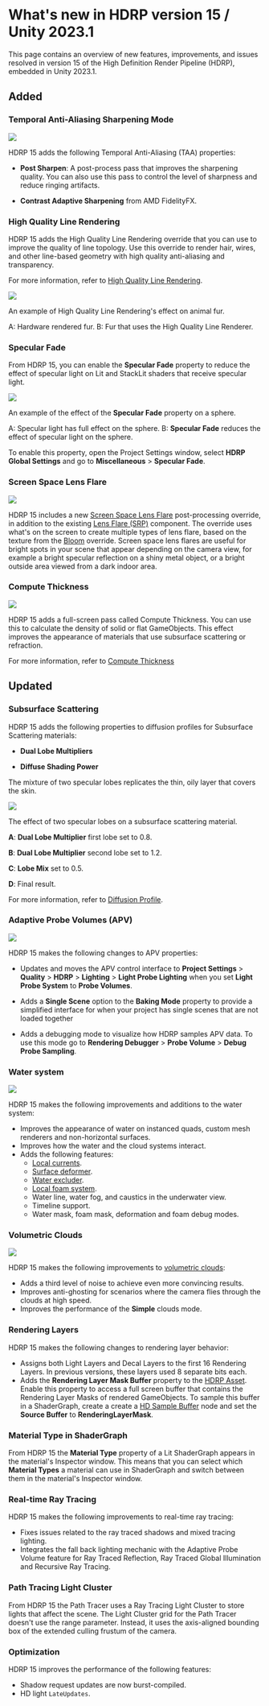 # What's new in HDRP version 15 / Unity 2023.1

This page contains an overview of new features, improvements, and issues resolved in version 15 of the High Definition Render Pipeline (HDRP), embedded in Unity 2023.1.

## Added

### Temporal Anti-Aliasing Sharpening Mode
![](Images/TAA-Sharpening-header.png)

HDRP 15 adds the following Temporal Anti-Aliasing (TAA) properties: 

- **Post Sharpen**: A post-process pass that improves the sharpening quality. You can also use this pass to control the level of sharpness and reduce ringing artifacts. 

- **Contrast Adaptive Sharpening** from AMD FidelityFX.

### High Quality Line Rendering

HDRP 15 adds the High Quality Line Rendering override that you can use to improve the quality of line topology. Use this override to render hair, wires, and other line-based geometry with high quality anti-aliasing and transparency.

For more information, refer to [High Quality Line Rendering](Override-High-Quality-Lines.md).

![](Images/WhatsNew15_HQLines.png)

An example of High Quality Line Rendering's effect on animal fur. 

A: Hardware rendered fur.
B: Fur that uses the High Quality Line Renderer.

### Specular Fade

From HDRP 15, you can enable the **Specular Fade** property to reduce the effect of specular light on Lit and StackLit shaders that receive specular light. 

![](Images/Whatsnew15_Specular.png)

An example of the effect of the **Specular Fade** property on a sphere.

A: Specular light has full effect on the sphere.
B: **Specular Fade** reduces the effect of specular light on the sphere.

To enable this property, open the Project Settings window, select **HDRP Global Settings** and go to **Miscellaneous** > **Specular Fade**.

### Screen Space Lens Flare
![](Images/ScreenSpaceLensFlare-header.png)

HDRP 15 includes a new [Screen Space Lens Flare](shared/lens-flare/Override-Screen-Space-Lens-Flare.md) post-processing override, in addition to the existing [Lens Flare (SRP)](shared/lens-flare/lens-flare-component.md) component. The override uses what's on the screen to create multiple types of lens flare, based on the texture from the [Bloom](Post-Processing-Bloom.md) override. Screen space lens flares are useful for bright spots in your scene that appear depending on the camera view, for example a bright specular reflection on a shiny metal object, or a bright outside area viewed from a dark indoor area.

### Compute Thickness

![](Images/WhatsNew15_ComputeThickness.png)

HDRP 15 adds a full-screen pass called Compute Thickness. You can use this to calculate the density of solid or flat GameObjects. This effect improves the appearance of materials that use subsurface scattering or refraction. 

For more information, refer to [Compute Thickness](Compute-Thickness.md)

## Updated

### Subsurface Scattering

HDRP 15 adds the following properties to diffusion profiles for Subsurface Scattering materials:

- **Dual Lobe Multipliers**

- **Diffuse Shading Power**

The mixture of two specular lobes replicates the thin, oily layer that covers the skin.

![](Images/profile_dual_lobe_labelled.png)

The effect of two specular lobes on a subsurface scattering material.

**A**: **Dual Lobe Multiplier** first lobe set to 0.8.

**B**: **Dual Lobe Multiplier** second lobe set to 1.2.

**C**: **Lobe Mix** set to 0.5.

**D**: Final result.

For more information, refer to [Diffusion Profile](diffusion-profile-reference.md).

### Adaptive Probe Volumes (APV)

![](Images/APVSamplingDebug.png)

HDRP 15 makes the following changes to APV properties:

- Updates and moves the APV control interface to **Project Settings** > **Quality** > **HDRP** >  **Lighting** > **Light Probe Lighting** when you set **Light Probe System** to **Probe Volumes**. 

- Adds a **Single Scene** option to the **Baking Mode** property to provide a simplified interface for when your project has single scenes that are not loaded together

- Adds a debugging mode to visualize how HDRP samples APV data. To use this mode go to **Rendering Debugger** > **Probe Volume** > **Debug Probe Sampling**.

### Water system

![](Images/Water2023-1.png)

HDRP 15 makes the following improvements and additions to the water system:

- Improves the appearance of water on instanced quads, custom mesh renderers and non-horizontal surfaces.
- Improves how the water and the cloud systems interact.
- Adds the following features: 
  - [Local currents](water-create-a-current-in-the-water-system.md).
  - [Surface deformer](water-deform-a-water-surface.md).
  - [Water excluder](water-exclude-part-of-the-water-surface.md).
  - [Local foam system](water-foam-in-the-water-system.md).
  - Water line, water fog, and caustics in the underwater view.
  - Timeline support.
  - Water mask, foam mask, deformation and foam debug modes.

### Volumetric Clouds

![](Images/Volumetric-Clouds-2023-1.png)

HDRP 15 makes the following improvements to [volumetric clouds](create-realistic-clouds-volumetric-clouds.md):
- Adds a third level of noise to achieve even more convincing results.
- Improves anti-ghosting for scenarios where the camera flies through the clouds at high speed.
- Improves the performance of the **Simple** clouds mode.

### Rendering Layers

HDRP 15 makes the following changes to rendering layer behavior:
- Assigns both Light Layers and Decal Layers to the first 16 Rendering Layers. In previous versions, these layers used 8 separate bits each.
- Adds the **Rendering Layer Mask Buffer** property to the [HDRP Asset](HDRP-Asset.md). Enable this property to access a full screen buffer that contains the Rendering Layer Masks of rendered GameObjects. To sample this buffer in a ShaderGraph, create a create a [HD Sample Buffer](https://docs.unity3d.com/Packages/com.unity.shadergraph@15.0/manual/HD-Sample-Buffer-Node.html) node and set the **Source Buffer** to **RenderingLayerMask**.

### Material Type in ShaderGraph

From HDRP 15 the **Material Type** property of a Lit ShaderGraph appears in the material's Inspector window. This means that you can select which **Material Types** a material can use in ShaderGraph and switch between them in the material's Inspector window.

### Real-time Ray Tracing

HDRP 15 makes the following improvements to real-time ray tracing:
- Fixes issues related to the ray traced shadows and mixed tracing lighting.
- Integrates the fall back lighting mechanic with the Adaptive Probe Volume feature for Ray Traced Reflection, Ray Traced Global Illumination and Recursive Ray Tracing.

### Path Tracing Light Cluster

From HDRP 15 the Path Tracer uses a Ray Tracing Light Cluster to store lights that affect the scene. The Light Cluster grid for the Path Tracer doesn't use the range parameter. Instead, it uses the axis-aligned bounding box of the extended culling frustum of the camera.

### Optimization

HDRP 15 improves the performance of the following features: 
- Shadow request updates are now burst-compiled.
- HD light `LateUpdates`.
